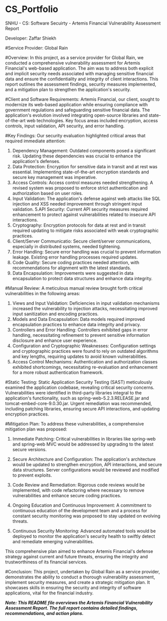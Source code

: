 # CS_Portfolio
SNHU - CS: Software Secuirty - Artemis Financial Vulnerability Assessment Report

Developer: Zaffar Shiekh

#Service Provider: Global Rain

#Overview:
In this project, as a service provider for Global Rain, we conducted a comprehensive vulnerability assessment for Artemis Financial's web-based application. The aim was to address both explicit and implicit security needs associated with managing sensitive financial data and ensure the confidentiality and integrity of client interactions. This report outlines the assessment findings, security measures implemented, and a mitigation plan to strengthen the application's security.

#Client and Software Requirements:
Artemis Financial, our client, sought to modernize its web-based application while ensuring compliance with government regulations and safeguarding sensitive financial data. The application's evolution involved integrating open-source libraries and state-of-the-art web technologies. Key focus areas included encryption, access controls, input validation, API security, and error handling.

#Key Findings:
Our security evaluation highlighted critical areas that required immediate attention:
1. Dependency Management: Outdated components posed a significant risk. Updating these dependencies was crucial to enhance the application's defenses.
2. Data Protection: Encryption for sensitive data in transit and at rest was essential. Implementing state-of-the-art encryption standards and secure key management was imperative.
3. Access Controls: Access control measures needed strengthening. A revised system was proposed to enforce strict authentication and authorization based on user roles.
4. Input Validation: The application's defense against web attacks like SQL injection and XSS needed improvement through stringent input validation.
5.API Security: Current API security measures required enhancement to protect against vulnerabilities related to insecure API interactions.
6. Cryptography: Encryption protocols for data at rest and in transit required updating to mitigate risks associated with weak cryptographic practices.
7. Client/Server Communicatio: Secure client/server communications, especially in distributed systems, needed tightening.
8. Error Handling: Secure error handling was crucial to prevent information leakage. Existing error handling processes required updates.
9. Code Quality: Secure coding practices needed attention, with recommendations for alignment with the latest standards.
10. Data Encapsulation: Improvements were suggested in data encapsulation to protect data structures and enhance data integrity.

#Manual Review:
A meticulous manual review brought forth critical vulnerabilities in the following areas:
1. Views and Input Validation: Deficiencies in input validation mechanisms increased the vulnerability to injection attacks, necessitating improved input sanitization and encoding practices.
2. Models and Data Encapsulation: Data models required improved encapsulation practices to enhance data integrity and privacy.
3. Controllers and Error Handling: Controllers exhibited gaps in error handling, necessitating refinement to prevent sensitive information disclosure and enhance user experience.
4. Configuration and Cryptographic Weaknesses: Configuration settings and cryptographic practices were found to rely on outdated algorithms and key lengths, requiring updates to avoid known vulnerabilities.
5. Access Control Mechanisms: Authentication and authorization classes exhibited shortcomings, necessitating re-evaluation and enhancement for a more robust authentication framework.

#Static Testing:
Static Application Security Testing (SAST) meticulously examined the application codebase, revealing critical security concerns. Vulnerabilities were identified in third-party libraries integral to the application's functionality, such as spring-web-5.2.3.RELEASE.jar and tomcat-embed-core-9.0.30.jar. Urgent remediation was recommended, including patching libraries, ensuring secure API interactions, and updating encryption practices.

#Mitigation Plan:
To address these vulnerabilities, a comprehensive mitigation plan was proposed:
1. Immediate Patching: Critical vulnerabilities in libraries like spring-web and spring-web MVC would be addressed by upgrading to the latest secure versions.
2. Secure Architecture and Configuration: The application's architecture would be updated to strengthen encryption, API interactions, and secure data structures. Server configurations would be reviewed and modified to prevent exploits.
3. Code Review and Remediation: Rigorous code reviews would be implemented, with code refactoring where necessary to remove vulnerabilities and enhance secure coding practices.

4. Ongoing Education and Continuous Improvement: A commitment to continuous education of the development team and a process for constant security monitoring was proposed to stay updated on evolving threats.
5. Continuous Security Monitoring: Advanced automated tools would be deployed to monitor the application's security health to swiftly detect and remediate emerging vulnerabilities.

This comprehensive plan aimed to enhance Artemis Financial's defense strategy against current and future threats, ensuring the integrity and trustworthiness of its financial services.

#Conclusion:
This project, undertaken by Global Rain as a service provider, demonstrates the ability to conduct a thorough vulnerability assessment, implement security measures, and create a strategic mitigation plan. It showcases skills in ensuring the security and integrity of software applications, vital for the financial industry.


***Note: This README file overviews the Artemis Financial Vulnerability Assessment Report. The full report contains detailed findings, recommendations, and action plans.***

